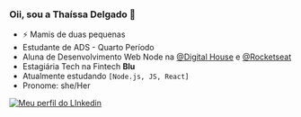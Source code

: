 ### Oii, sou a Thaíssa Delgado 👋

- ⚡ Mamis de duas pequenas
- Estudante de ADS - Quarto Período
- Aluna de Desenvolvimento Web Node na [@Digital House](https://github.com/DigitalHouseBrasil) e [@Rocketseat](https://github.com/Rocketseat)
- Estagiária Tech na Fintech **Blu** 
- Atualmente estudando `[Node.js, JS, React]`
- Pronome: she/Her



[![Meu perfil do LInkedin](https://img.shields.io/badge/Perfil-LinkedIn-blue)](https://www.linkedin.com/in/thaissadelgado/)

